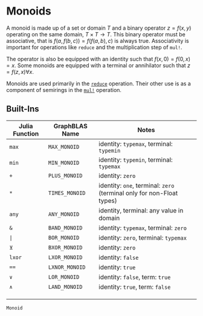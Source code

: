# Monoids

A monoid is made up of a set or domain $T$ and a binary operator $z = f(x, y)$ operating on the same domain, $T \times T \rightarrow T$.
This binary operator must be associative, that is $f(a, f(b, c)) = f(f(a, b), c)$ is always true. Associativity is important for operations like `reduce` and the multiplication step of `mul!`.

The operator is also be equipped with an identity such that $f(x, 0) = f(0, x) = x$. Some monoids are equipped with a terminal or annihilator such that $z = f(z, x) \forall x$.

Monoids are used primarily in the [`reduce`](@ref) operation. Their other use is as a component of semirings in the [`mul!`](@ref) operation.

## Built-Ins

| Julia Function | GraphBLAS Name | Notes                                                                 |
|----------------|----------------|-----------------------------------------------------------------------|
| `max`          | `MAX_MONOID`   | identity: `typemax`, terminal: `typemin`                              |
| `min`          | `MIN_MONOID`   | identity: `typemin`, terminal: `typemax`                              |
| `+`            | `PLUS_MONOID`  | identity: `zero`                                                      |
| `*`            | `TIMES_MONOID` | identity: `one`, terminal: `zero` (terminal only for non-Float types) |
| `any`          | `ANY_MONOID`   | identity, terminal: any value in domain                               |
| `&`            | `BAND_MONOID`  | identity: `typemax`, terminal: `zero`                                 |
| `\|`           | `BOR_MONOID`   | identity: `zero`, terminal: `typemax`                                 |
| `⊻`            | `BXOR_MONOID`  | identity: `zero`                                                      |
| `lxor`         | `LXOR_MONOID`  | identity: `false`                                                     |
| `==`           | `LXNOR_MONOID` | identity: `true`                                                      |
| `∨`            | `LOR_MONOID`   | identity: `false`, term: `true`                                       |
| `∧`            | `LAND_MONOID`  | identity: `true`, term: `false`                                       |
|                |                |                                                                       |
|                |                |                                                                       |
|                |                |                                                                       |

```@docs
Monoid
```